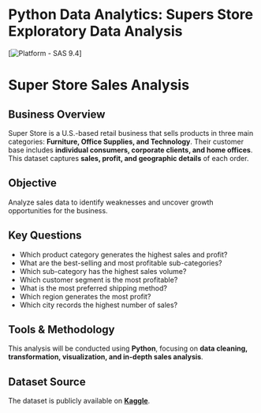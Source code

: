 # Python Data Analytics: Supers Store Exploratory Data Analysis
[![Platform - SAS 9.4](https://img.shields.io/badge/Platform-Python_3.13.2-Green
)]

# **Super Store Sales Analysis**

## **Business Overview**
Super Store is a U.S.-based retail business that sells products in three main categories: **Furniture, Office Supplies, and Technology**. Their customer base includes **individual consumers, corporate clients, and home offices**. This dataset captures **sales, profit, and geographic details** of each order.

## **Objective**
Analyze sales data to identify weaknesses and uncover growth opportunities for the business.

## **Key Questions**
- Which product category generates the highest sales and profit?
- What are the best-selling and most profitable sub-categories?
- Which sub-category has the highest sales volume?
- Which customer segment is the most profitable?
- What is the most preferred shipping method?
- Which region generates the most profit?
- Which city records the highest number of sales?

## **Tools & Methodology**
This analysis will be conducted using **Python**, focusing on **data cleaning, transformation, visualization, and in-depth sales analysis**.

## **Dataset Source**
The dataset is publicly available on **[Kaggle](https://www.kaggle.com/akashkothare/tsf-datasets)**.
